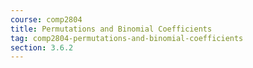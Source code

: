 ```yaml
---
course: comp2804
title: Permutations and Binomial Coefficients
tag: comp2804-permutations-and-binomial-coefficients
section: 3.6.2
---
```

